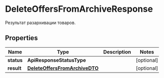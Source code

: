

# DeleteOffersFromArchiveResponse

Результат разархивации товаров.

## Properties

Name | Type | Description | Notes
------------ | ------------- | ------------- | -------------
**status** | **ApiResponseStatusType** |  |  [optional]
**result** | [**DeleteOffersFromArchiveDTO**](DeleteOffersFromArchiveDTO.md) |  |  [optional]



